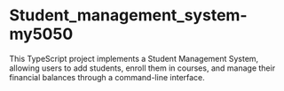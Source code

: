 # Student_management_system-my5050
This TypeScript project implements a Student Management System, allowing users to add students, enroll them in courses, and manage their financial balances through a command-line interface.
